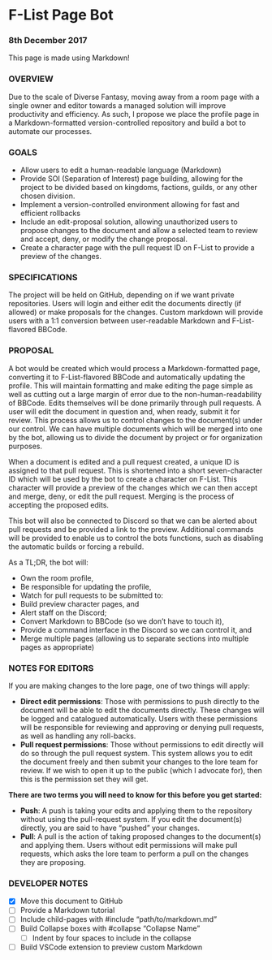 
# F-List Page Bot
### 8th December 2017
This page is made using Markdown!
### OVERVIEW
Due to the scale of Diverse Fantasy, moving away from a room page with a single owner and editor towards a managed solution will improve productivity and efficiency. As such, I propose we place the profile page in a Markdown-formatted version-controlled repository and build a bot to automate our processes.
### GOALS
* Allow users to edit a human-readable language (Markdown)
* Provide SOI (Separation of Interest) page building, allowing for the project to be divided based on kingdoms, factions, guilds, or any other chosen division.
* Implement a version-controlled environment allowing for fast and efficient rollbacks
* Include an edit-proposal solution, allowing unauthorized users to propose changes to the document and allow a selected team to review and accept, deny, or modify the change proposal.
* Create a character page with the pull request ID on F-List to provide a preview of the changes.
### SPECIFICATIONS
The project will be held on GitHub, depending on if we want private repositories. Users will login and either edit the documents directly (if allowed) or make proposals for the changes. Custom markdown will provide users with a 1:1 conversion between user-readable Markdown and F-List-flavored BBCode.
### PROPOSAL
A bot would be created which would process a Markdown-formatted page, converting it to F-List-flavored BBCode and automatically updating the profile. This will maintain formatting and make editing the page simple as well as cutting out a large margin of error due to the non-human-readability of BBCode. Edits themselves will be done primarily through pull requests. A user will edit the document in question and, when ready, submit it for review. This process allows us to control changes to the document(s) under our control. We can have multiple documents which will be merged into one by the bot, allowing us to divide the document by project or for organization purposes.

When a document is edited and a pull request created, a unique ID is assigned to that pull request. This is shortened into a short seven-character ID which will be used by the bot to create a character on F-List. This character will provide a preview of the changes which we can then accept and merge, deny, or edit the pull request. Merging is the process of accepting the proposed edits.

This bot will also be connected to Discord so that we can be alerted about pull requests and be provided a link to the preview. Additional commands will be provided to enable us to control the bots functions, such as disabling the automatic builds or forcing a rebuild.

As a TL;DR, the bot will:
* Own the room profile,
* Be responsible for updating the profile,
* Watch for pull requests to be submitted to:
* Build preview character pages, and
* Alert staff on the Discord;
* Convert Markdown to BBCode (so we don’t have to touch it),
* Provide a command interface in the Discord so we can control it, and
* Merge multiple pages (allowing us to separate sections into multiple pages as appropriate)
### NOTES FOR EDITORS
If you are making changes to the lore page, one of two things will apply:
* **Direct edit permissions**: Those with permissions to push directly to the document will be able to edit the documents directly. These changes will be logged and catalogued automatically. Users with these permissions will be responsible for reviewing and approving or denying pull requests, as well as handling any roll-backs.
* **Pull request permissions**: Those without permissions to edit directly will do so through the pull request system. This system allows you to edit the document freely and then submit your changes to the lore team for review. If we wish to open it up to the public (which I advocate for), then this is the permission set they will get.

**There are two terms you will need to know for this before you get started:**
* **Push**: A push is taking your edits and applying them to the repository without using the pull-request system. If you edit the document(s) directly, you are said to have “pushed” your changes.
* **Pull**: A pull is the action of taking proposed changes to the document(s) and applying them. Users without edit permissions will make pull requests, which asks the lore team to perform a pull on the changes they are proposing.
### DEVELOPER NOTES
* [x] Move this document to GitHub
* [ ] Provide a Markdown tutorial
* [ ] Include child-pages with #include “path/to/markdown.md”
* [ ] Build Collapse boxes with #collapse “Collapse Name”
  * [ ] Indent by four spaces to include in the collapse
* [ ] Build VSCode extension to preview custom Markdown
